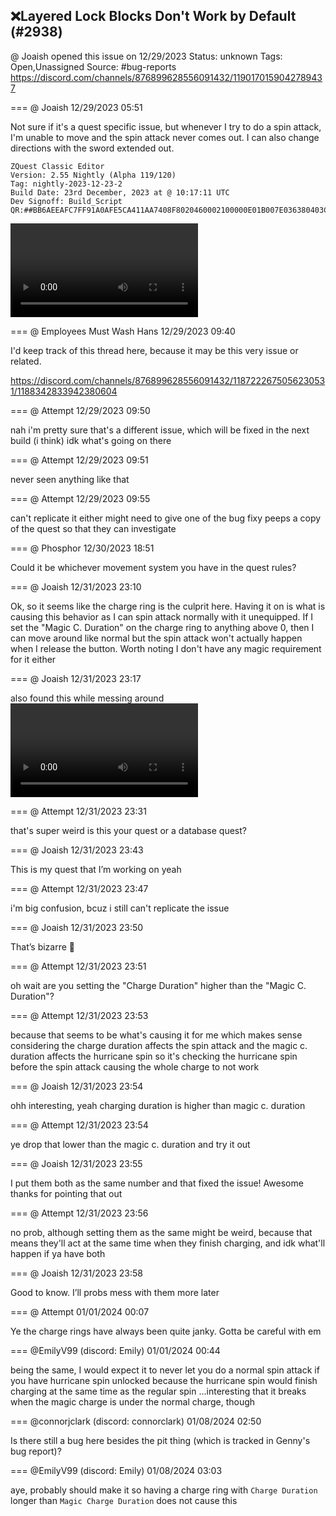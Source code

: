 ## ❌Layered Lock Blocks Don't Work by Default (#2938)
@ Joaish opened this issue on 12/29/2023
Status: unknown
Tags: Open,Unassigned
Source: #bug-reports https://discord.com/channels/876899628556091432/1190170159042789437


=== @ Joaish 12/29/2023 05:51

Not sure if it's a quest specific issue, but whenever I try to do a spin attack, I'm unable to move and the spin attack never comes out.   I can also change directions with the sword extended out.

```
ZQuest Classic Editor
Version: 2.55 Nightly (Alpha 119/120)
Tag: nightly-2023-12-23-2
Build Date: 23rd December, 2023 at @ 10:17:11 UTC
Dev Signoff: Build_Script
QR:##BB6AEEAFC7FF91A0AFE5CA411AA7408F8020460002100000E01B007E036380403C0200000011000010021844C00100000000500023C33D000000000000000000000000000000020000000000000000000980830610080100000000000000000000000000##
```
![image](https://cdn.discordapp.com/attachments/1190170159042789437/1190170159646773278/2023-12-28_23-38-38.mp4?ex=65eaa756&is=65d83256&hm=be1cf21ccb894f4f4e99054f4bc5d6a3abc369f78d505443defaf777febcc3c1&)

=== @ Employees Must Wash Hans 12/29/2023 09:40

I'd keep track of this thread here, because it may be this very issue or related.

https://discord.com/channels/876899628556091432/1187222675056230531/1188342833942380604

=== @ Attempt 12/29/2023 09:50

nah i'm pretty sure that's a different issue, which will be fixed in the next build (i think)
idk what's going on there

=== @ Attempt 12/29/2023 09:51

never seen anything like that

=== @ Attempt 12/29/2023 09:55

can't replicate it either
might need to give one of the bug fixy peeps a copy of the quest so that they can investigate

=== @ Phosphor 12/30/2023 18:51

Could it be whichever movement system you have in the quest rules?

=== @ Joaish 12/31/2023 23:10

Ok, so it seems like the charge ring is the culprit here.  Having it on is what is causing this behavior as I can spin attack normally with it unequipped.  If I set the "Magic C. Duration" on the charge ring to anything above 0, then I can move around like normal but the spin attack won't actually happen when I release the button.  Worth noting I don't have any magic requirement for it either

=== @ Joaish 12/31/2023 23:17

also found this while messing around
![image](https://cdn.discordapp.com/attachments/1190170159042789437/1191158116461588561/2023-12-31_17-14-54.mp4?ex=65e504f1&is=65d28ff1&hm=97d70502a3f45b8b682a8a85a22f8a82be61abb5e88c1a713d00bfe8497ed23d&)

=== @ Attempt 12/31/2023 23:31

that's super weird
is this your quest or a database quest?

=== @ Joaish 12/31/2023 23:43

This is my quest that I’m working on yeah

=== @ Attempt 12/31/2023 23:47

i'm big confusion, bcuz i still can't replicate the issue

=== @ Joaish 12/31/2023 23:50

That’s bizarre 🤔

=== @ Attempt 12/31/2023 23:51

oh wait
are you setting the "Charge Duration" higher than the "Magic C. Duration"?

=== @ Attempt 12/31/2023 23:53

because that seems to be what's causing it for me
which makes sense considering the charge duration affects the spin attack
and the magic c. duration affects the hurricane spin
so it's checking the hurricane spin before the spin attack
causing the whole charge to not work

=== @ Joaish 12/31/2023 23:54

ohh interesting, yeah charging duration is higher than magic c. duration

=== @ Attempt 12/31/2023 23:54

ye drop that lower than the magic c. duration and try it out

=== @ Joaish 12/31/2023 23:55

I put them both as the same number and that fixed the issue!
Awesome thanks for pointing that out

=== @ Attempt 12/31/2023 23:56

no prob, although setting them as the same might be weird, because that means they'll act at the same time when they finish charging, and idk what'll happen if ya have both

=== @ Joaish 12/31/2023 23:58

Good to know.  I’ll probs mess with them more later

=== @ Attempt 01/01/2024 00:07

Ye the charge rings have always been quite janky.
Gotta be careful with em

=== @EmilyV99 (discord: Emily) 01/01/2024 00:44

being the same, I would expect it to never let you do a normal spin attack if you have hurricane spin unlocked
because the hurricane spin would finish charging at the same time as the regular spin
...interesting that it breaks when the magic charge is under the normal charge, though

=== @connorjclark (discord: connorclark) 01/08/2024 02:50

Is there still a bug here besides the pit thing (which is tracked in Genny's bug report)?

=== @EmilyV99 (discord: Emily) 01/08/2024 03:03

aye, probably should make it so having a charge ring with `Charge Duration` longer than `Magic Charge Duration` does not cause this
